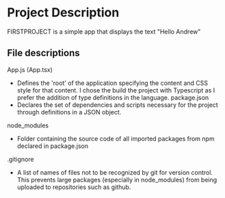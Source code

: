 # Project Description
FIRSTPROJECT is a simple app that displays the text "Hello Andrew"


## File descriptions
App.js (App.tsx)

* Defines the 'root' of the application specifying the content and CSS style for that content. I chose the build the project with Typescript as I prefer the addition of type definitions in the language.
package.json
* Declares the set of dependencies and scripts necessary for the project through definitions in a JSON object. 

node_modules

* Folder containing the source code of all imported packages from npm declared in package.json

.gitignore

* A list of names of files not to be recognized by git for version control. This prevents large packages (especially in node_modules) from being uploaded to repositories such as github.
